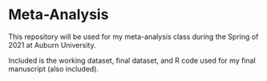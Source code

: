 # Meta-Analysis

This repository will be used for my meta-analysis class during the Spring of 2021 at Auburn University. 

Included is the working dataset, final dataset, and R code used for my final manuscript (also included).
